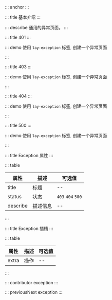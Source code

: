 ::: anchor
:::

::: title 基本介绍
:::

::: describe 通用的异常页面。
:::

::: title 401
:::

::: demo 使用 `lay-exception` 标签, 创建一个异常页面

<template>
  <lay-exception status="401" title="401" describe="身份认证失败">
      <template #extra>
        <lay-button>刷新</lay-button>
        <lay-button type="primary">返回</lay-button>
    </template>
  </lay-exception>
</template>

<script>
import { ref } from 'vue'

export default {
  setup() {

    return {
    }
  }
}
</script>

:::

::: title 403
:::

::: demo 使用 `lay-exception` 标签, 创建一个异常页面

<template>
  <lay-exception status="403" title="403" describe="暂无相关权限">
      <template #extra>
        <lay-button>刷新</lay-button>
        <lay-button type="primary">返回</lay-button>
    </template>
  </lay-exception>
</template>

<script>
import { ref } from 'vue'

export default {
  setup() {

    return {
    }
  }
}
</script>

:::

::: title 404
:::

::: demo 使用 `lay-exception` 标签, 创建一个异常页面

<template>
  <lay-exception status="404" title="404" describe="跳转页面失败">
    <template #extra>
        <lay-button>刷新</lay-button>
        <lay-button type="primary">返回</lay-button>
    </template>
  </lay-exception>
</template>

<script>
import { ref } from 'vue'

export default {
  setup() {

    return {
    }
  }
}
</script>

:::


::: title 500
:::

::: demo 使用 `lay-exception` 标签, 创建一个异常页面

<template>
  <lay-exception status="500" title="500" describe="服务发生错误">
      <template #extra>
        <lay-button>刷新</lay-button>
        <lay-button type="primary">返回</lay-button>
    </template>
  </lay-exception>
</template>

<script>
import { ref } from 'vue'

export default {
  setup() {

    return {
    }
  }
}
</script>

:::

::: title Exception 属性
:::

::: table

| 属性        | 描述     | 可选值 |
| ----------- | -------- | ------ |
| title | 标题 | --     |
| status | 状态 | `403` `404` `500` |
| describe | 描述信息 | -- |

:::

::: title Exception 插槽
:::

::: table

| 属性        | 描述     | 可选值 |
| ----------- | -------- | ------ |
| extra | 操作 | --     |

:::

::: contributor exception
:::

::: previousNext exception
:::
